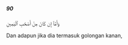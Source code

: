 ##### 90

<span class="ayah">وَأَمَّآ إِن كَانَ مِنْ أَصْحَٰبِ ٱلْيَمِينِ</span>

<span class="ayah_translation">Dan adapun jika dia termasuk golongan kanan,</span>
